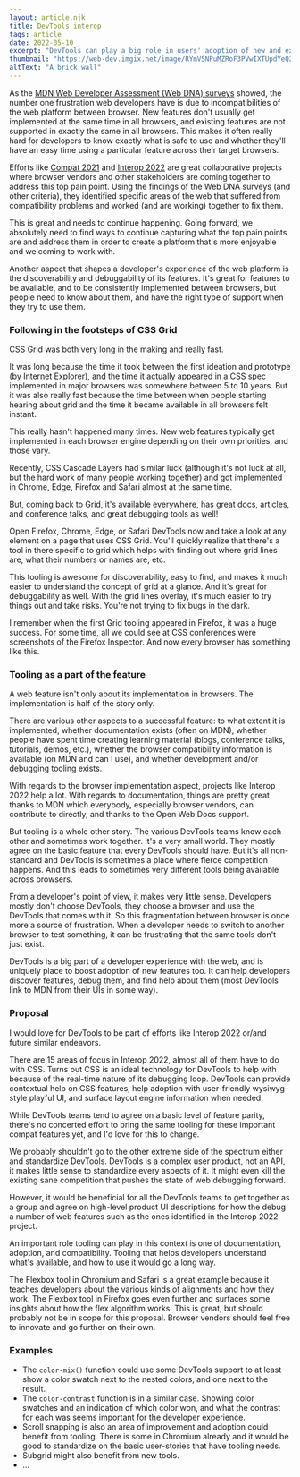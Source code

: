 ```yaml
---
layout: article.njk
title: DevTools interop
tags: article
date: 2022-05-10
excerpt: "DevTools can play a big role in users' adoption of new and existing web platform features. In this article, I argue that browser vendors should get together and align forces with efforts like Interop 2022 to bring a common set of tools across browsers that help adoption."
thumbnail: "https://web-dev.imgix.net/image/RYmV5NPuMZRoF3PVwIXTUpdYeQ23/xv75zUKa4jUR2xGMZ7Xb.jpg?auto=format&w=500"
altText: "A brick wall"
---
```

As the [MDN Web Developer Assessment (Web DNA) surveys](https://insights.developer.mozilla.org/) showed, the number one frustration web developers have is due to incompatibilities of the web platform between browser. New features don't usually get implemented at the same time in all browsers, and existing features are not supported in exactly the same in all browsers. This makes it often really hard for developers to know exactly what is safe to use and whether they'll have an easy time using a particular feature across their target browsers.

Efforts like [Compat 2021](https://web.dev/compat2021/) and [Interop 2022](https://web.dev/interop-2022/) are great collaborative projects where browser vendors and other stakeholders are coming together to address this top pain point. Using the findings of the Web DNA surveys (and other criteria), they identified specific areas of the web that suffered from compatibility problems and worked (and are working) together to fix them.

This is great and needs to continue happening. Going forward, we absolutely need to find ways to continue capturing what the top pain points are and address them in order to create a platform that's more enjoyable and welcoming to work with.

Another aspect that shapes a developer's experience of the web platform is the discoverability and debuggability of its features. It's great for features to be available, and to be consistently implemented between browsers, but people need to know about them, and have the right type of support when they try to use them.

### Following in the footsteps of CSS Grid

CSS Grid was both very long in the making and really fast.

It was long because the time it took between the first ideation and prototype (by Internet Explorer), and the time it actually appeared in a CSS spec implemented in major browsers was somewhere between 5 to 10 years.
But it was also really fast because the time between when people starting hearing about grid and the time it became available in all browsers felt instant.

This really hasn't happened many times. New web features typically get implemented in each browser engine depending on their own priorities, and those vary.

Recently, CSS Cascade Layers had similar luck (although it's not luck at all, but the hard work of many people working together) and got implemented in Chrome, Edge, Firefox and Safari almost at the same time.

But, coming back to Grid, it's available everywhere, has great docs, articles, and conference talks, and great debugging tools as well!

Open Firefox, Chrome, Edge, or Safari DevTools now and take a look at any element on a page that uses CSS Grid. You'll quickly realize that there's a tool in there specific to grid which helps with finding out where grid lines are, what their numbers or names are, etc.

This tooling is awesome for discoverability, easy to find, and makes it much easier to understand the concept of grid at a glance. And it's great for debuggability as well. With the grid lines overlay, it's much easier to try things out and take risks. You're not trying to fix bugs in the dark.

I remember when the first Grid tooling appeared in Firefox, it was a huge success. For some time, all we could see at CSS conferences were screenshots of the Firefox Inspector. And now every browser has something like this.

### Tooling as a part of the feature

A web feature isn't only about its implementation in browsers. The implementation is half of the story only.

There are various other aspects to a successful feature: to what extent it is implemented, whether documentation exists (often on MDN), whether people have spent time creating learning material (blogs, conference talks, tutorials, demos, etc.), whether the browser compatibility information is available (on MDN and can I use), and whether development and/or debugging tooling exists.

With regards to the browser implementation aspect, projects like Interop 2022 help a lot.
With regards to documentation, things are pretty great thanks to MDN which everybody, especially browser vendors, can contribute to directly, and thanks to the Open Web Docs support.

But tooling is a whole other story. The various DevTools teams know each other and sometimes work together. It's a very small world. They mostly agree on the basic feature that every DevTools should have. But it's all non-standard and DevTools is sometimes a place where fierce competition happens. And this leads to sometimes very different tools being available across browsers.

From a developer's point of view, it makes very little sense. Developers mostly don't choose DevTools, they choose a browser and use the DevTools that comes with it. So this fragmentation between browser is once more a source of frustration. When a developer needs to switch to another browser to test something, it can be frustrating that the same tools don't just exist.

DevTools is a big part of a developer experience with the web, and is uniquely place to boost adoption of new features too. It can help developers discover features, debug them, and find help about them (most DevTools link to MDN from their UIs in some way).

### Proposal

I would love for DevTools to be part of efforts like Interop 2022 or/and future similar endeavors.

There are 15 areas of focus in Interop 2022, almost all of them have to do with CSS. Turns out CSS is an ideal technology for DevTools to help with because of the real-time nature of its debugging loop. DevTools can provide contextual help on CSS features, help adoption with user-friendly wysiwyg-style playful UI, and surface layout engine information when needed.

While DevTools teams tend to agree on a basic level of feature parity, there's no concerted effort to bring the same tooling for these important compat features yet, and I'd love for this to change.

We probably shouldn't go to the other extreme side of the spectrum either and standardize DevTools. DevTools is a complex user product, not an API, it makes little sense to standardize every aspects of it. It might even kill the existing sane competition that pushes the state of web debugging forward.

However, it would be beneficial for all the DevTools teams to get together as a group and agree on high-level product UI descriptions for how the debug a number of web features such as the ones identified in the Interop 2022 project.

An important role tooling can play in this context is one of documentation, adoption, and compatibility. Tooling that helps developers understand what's available, and how to use it would go a long way.

The Flexbox tool in Chromium and Safari is a great example because it teaches developers about the various kinds of alignments and how they work.
The Flexbox tool in Firefox goes even further and surfaces some insights about how the flex algorithm works. This is great, but should probably not be in scope for this proposal. Browser vendors should feel free to innovate and go further on their own.

### Examples

- The `color-mix()` function could use some DevTools support to at least show a color swatch next to the nested colors, and one next to the result.
- The `color-contrast` function is in a similar case. Showing color swatches and an indication of which color won, and what the contrast for each was seems important for the developer experience.
- Scroll snapping is also an area of improvement and adoption could benefit from tooling. There is some in Chromium already and it would be good to standardize on the basic user-stories that have tooling needs.
- Subgrid might also benefit from new tools.
- ...
